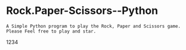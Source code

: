 # Rock.Paper-Scissors--Python
    A Simple Python program to play the Rock, Paper and Scissors game.
    Please Feel free to play and star.
1234